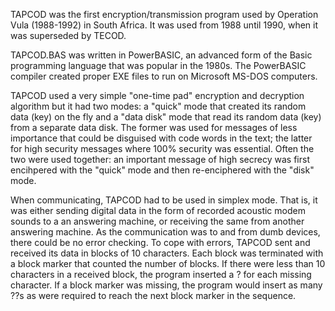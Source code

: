 TAPCOD was the first encryption/transmission program used by Operation Vula (1988-1992) in South Africa. It was used from 1988 until 1990, when it was superseded by TECOD.

TAPCOD.BAS was written in PowerBASIC, an advanced form of the Basic programming language that was popular in the 1980s. The PowerBASIC compiler created proper EXE files to run on Microsoft MS-DOS computers.

TAPCOD used a very simple "one-time pad" encryption and decryption algorithm but it had two modes: a "quick" mode that created its random data (key) on the fly and a "data disk" mode that read its random data (key) from a separate data disk. The former was used for messages of less importance that could be disguised with code words in the text; the latter for high security messages where 100% security was essential. Often the two were used together: an important message of high secrecy was first encihpered with the "quick" mode and then re-enciphered with the "disk" mode.

When communicating, TAPCOD had to be used in simplex mode. That is, it was either sending digital data in the form of recorded acoustic modem sounds to a an answering machine, or receiving the same from another answering machine. As the communication was to and from dumb devices, there could be no error checking. To cope with errors, TAPCOD sent and received its data in blocks of 10 characters. Each block was terminated with a block marker that counted the number of blocks. If there were less than 10 characters in a received block, the program inserted a ? for each missing character. If a block marker was missing, the program would insert as many ??s as were required to reach the next block marker in the sequence.
